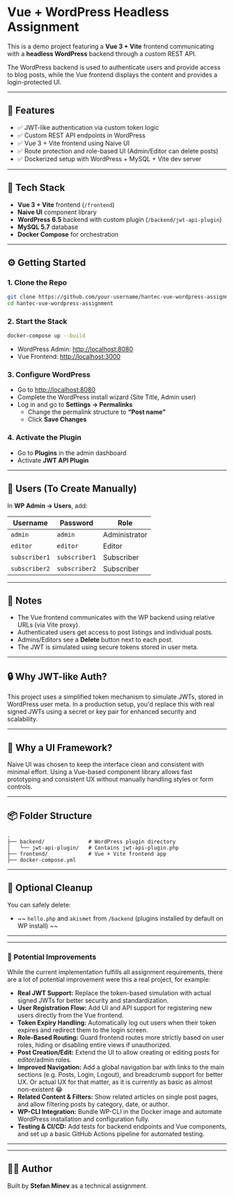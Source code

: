 # Vue + WordPress Headless Assignment

This is a demo project featuring a **Vue 3 + Vite** frontend communicating with a **headless WordPress** backend through a custom REST API.

The WordPress backend is used to authenticate users and provide access to blog posts, while the Vue frontend displays the content and provides a login-protected UI.

---

## 🧩 Features

- ✅ JWT-like authentication via custom token logic
- ✅ Custom REST API endpoints in WordPress
- ✅ Vue 3 + Vite frontend using Naive UI
- ✅ Route protection and role-based UI (Admin/Editor can delete posts)
- ✅ Dockerized setup with WordPress + MySQL + Vite dev server

---

## 🚀 Tech Stack

- **Vue 3 + Vite** frontend (`/frontend`)
- **Naive UI** component library
- **WordPress 6.5** backend with custom plugin (`/backend/jwt-api-plugin`)
- **MySQL 5.7** database
- **Docker Compose** for orchestration

---

## ⚙️ Getting Started

### 1. Clone the Repo

```bash
git clone https://github.com/your-username/hantec-vue-wordpress-assignment.git
cd hantec-vue-wordpress-assignment
```

### 2. Start the Stack

```bash
docker-compose up --build
```

- WordPress Admin: [http://localhost:8080](http://localhost:8080)
- Vue Frontend: [http://localhost:3000](http://localhost:3000)

### 3. Configure WordPress

- Go to [http://localhost:8080](http://localhost:8080)
- Complete the WordPress install wizard (Site Title, Admin user)
- Log in and go to **Settings → Permalinks**
  - Change the permalink structure to **“Post name”**
  - Click **Save Changes**

### 4. Activate the Plugin

- Go to **Plugins** in the admin dashboard
- Activate **JWT API Plugin**

---

## 👤 Users (To Create Manually)

In **WP Admin → Users**, add:

| Username     | Password     | Role        |
|--------------|--------------|-------------|
| `admin`      | `admin`      | Administrator |
| `editor`     | `editor`     | Editor        |
| `subscriber1`| `subscriber1`| Subscriber    |
| `subscriber2`| `subscriber2`| Subscriber    |

---

## 📝 Notes

- The Vue frontend communicates with the WP backend using relative URLs (via Vite proxy).
- Authenticated users get access to post listings and individual posts.
- Admins/Editors see a **Delete** button next to each post.
- The JWT is simulated using secure tokens stored in user meta.

---

## 🔒 Why JWT-like Auth?

This project uses a simplified token mechanism to simulate JWTs, stored in WordPress user meta. In a production setup, you'd replace this with real signed JWTs using a secret or key pair for enhanced security and scalability.

---

## 🎨 Why a UI Framework?

Naive UI was chosen to keep the interface clean and consistent with minimal effort. Using a Vue-based component library allows fast prototyping and consistent UX without manually handling styles or form controls.

---

## 📦 Folder Structure

```
.
├── backend/              # WordPress plugin directory
│   └── jwt-api-plugin/   # Contains jwt-api-plugin.php
├── frontend/             # Vue + Vite frontend app
├── docker-compose.yml
```

---

## 🧼 Optional Cleanup

You can safely delete:

- ~~ `hello.php` and `akismet` from `/backend` (plugins installed by default on WP install) ~~

---

---

### 🚀 Potential Improvements

While the current implementation fulfills all assignment requirements, there are a lot of potential improvement were this a real project, for example:

- **Real JWT Support:** Replace the token-based simulation with actual signed JWTs for better security and standardization.
- **User Registration Flow:** Add UI and API support for registering new users directly from the Vue frontend.
- **Token Expiry Handling:** Automatically log out users when their token expires and redirect them to the login screen.
- **Role-Based Routing:** Guard frontend routes more strictly based on user roles, hiding or disabling entire views if unauthorized.
- **Post Creation/Edit:** Extend the UI to allow creating or editing posts for editor/admin roles.
- **Improved Navigation:** Add a global navigation bar with links to the main sections (e.g. Posts, Login, Logout), and breadcrumb support for better UX. Or actual UX for that matter, as it is currently as basic as almost non-existent 😂
- **Related Content & Filters:** Show related articles on single post pages, and allow filtering posts by category, date, or author.
- **WP-CLI Integration:** Bundle WP-CLI in the Docker image and automate WordPress installation and configuration fully.
- **Testing & CI/CD:** Add tests for backend endpoints and Vue components, and set up a basic GitHub Actions pipeline for automated testing.

---

---

## 🧑‍💻 Author

Built by **Stefan Minev** as a technical assignment.
